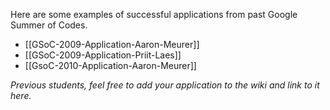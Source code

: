 Here are some examples of successful applications from past Google Summer of Codes.

* [[GSoC-2009-Application-Aaron-Meurer]]
* [[GSoC-2009-Application-Priit-Laes]]
* [[GsoC-2010-Application-Aaron-Meurer]]

_Previous students, feel free to add your application to the wiki and
link to it here._